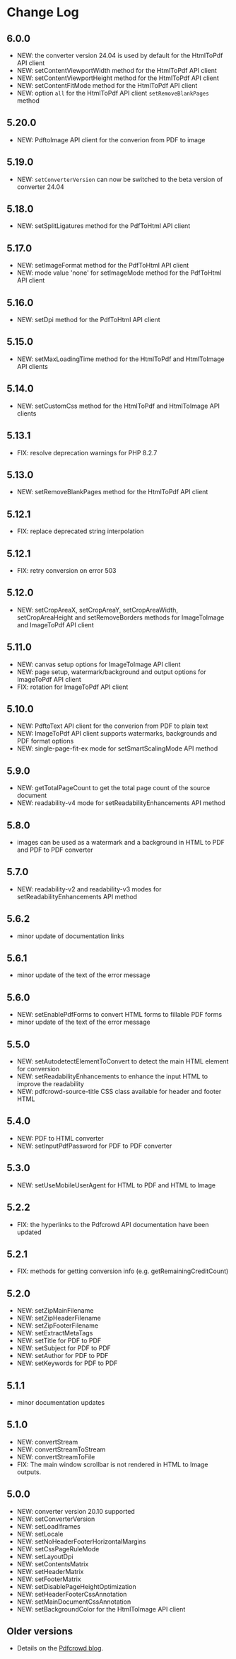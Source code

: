 Change Log
==========

6.0.0
-----

- NEW: the converter version 24.04 is used by default for the HtmlToPdf API client
- NEW: setContentViewportWidth method for the HtmlToPdf API client
- NEW: setContentViewportHeight method for the HtmlToPdf API client
- NEW: setContentFitMode method for the HtmlToPdf API client
- NEW: option `all` for the HtmlToPdf API client `setRemoveBlankPages` method

5.20.0
------

- NEW: PdftoImage API client for the converion from PDF to image

5.19.0
------

- NEW: `setConverterVersion` can now be switched to the beta version of converter 24.04

5.18.0
------

- NEW: setSplitLigatures method for the PdfToHtml API client

5.17.0
------

- NEW: setImageFormat method for the PdfToHtml API client
- NEW: mode value 'none' for setImageMode method for the PdfToHtml API client

5.16.0
------

- NEW: setDpi method for the PdfToHtml API client

5.15.0
------

- NEW: setMaxLoadingTime method for the HtmlToPdf and HtmlToImage API clients

5.14.0
------

- NEW: setCustomCss method for the HtmlToPdf and HtmlToImage API clients

5.13.1
------

- FIX: resolve deprecation warnings for PHP 8.2.7

5.13.0
------

- NEW: setRemoveBlankPages method for the HtmlToPdf API client

5.12.1
------

- FIX: replace deprecated string interpolation

5.12.1
------

- FIX: retry conversion on error 503

5.12.0
------

- NEW: setCropAreaX, setCropAreaY, setCropAreaWidth, setCropAreaHeight and setRemoveBorders methods for ImageToImage and ImageToPdf API client

5.11.0
------

- NEW: canvas setup options for ImageToImage API client
- NEW: page setup, watermark/background and output options for ImageToPdf API client
- FIX: rotation for ImageToPdf API client

5.10.0
------

- NEW: PdftoText API client for the converion from PDF to plain text
- NEW: ImageToPdf API client supports watermarks, backgrounds and PDF format options
- NEW: single-page-fit-ex mode for setSmartScalingMode API method

5.9.0
-----

- NEW: getTotalPageCount to get the total page count of the source document
- NEW: readability-v4 mode for setReadabilityEnhancements API method

5.8.0
-----

- images can be used as a watermark and a background in HTML to PDF and PDF to PDF converter

5.7.0
-----

- NEW: readability-v2 and readability-v3 modes for setReadabilityEnhancements API method

5.6.2
-----

- minor update of documentation links

5.6.1
-----

- minor update of the text of the error message

5.6.0
-----

- NEW: setEnablePdfForms to convert HTML forms to fillable PDF forms
- minor update of the text of the error message

5.5.0
-----

- NEW: setAutodetectElementToConvert to detect the main HTML element for conversion
- NEW: setReadabilityEnhancements to enhance the input HTML to improve the readability
- NEW: pdfcrowd-source-title CSS class available for header and footer HTML

5.4.0
-----

- NEW: PDF to HTML converter
- NEW: setInputPdfPassword for PDF to PDF converter

5.3.0
-----

- NEW: setUseMobileUserAgent for HTML to PDF and HTML to Image

5.2.2
-----

- FIX: the hyperlinks to the Pdfcrowd API documentation have been updated

5.2.1
-----

- FIX: methods for getting conversion info (e.g. getRemainingCreditCount)

5.2.0
-----

- NEW: setZipMainFilename
- NEW: setZipHeaderFilename
- NEW: setZipFooterFilename
- NEW: setExtractMetaTags
- NEW: setTitle for PDF to PDF
- NEW: setSubject for PDF to PDF
- NEW: setAuthor for PDF to PDF
- NEW: setKeywords for PDF to PDF

5.1.1
-----

- minor documentation updates

5.1.0
-----

- NEW: convertStream
- NEW: convertStreamToStream
- NEW: convertStreamToFile
- FIX: The main window scrollbar is not rendered in HTML to Image outputs.

5.0.0
-----

- NEW: converter version 20.10 supported
- NEW: setConverterVersion
- NEW: setLoadIframes
- NEW: setLocale
- NEW: setNoHeaderFooterHorizontalMargins
- NEW: setCssPageRuleMode
- NEW: setLayoutDpi
- NEW: setContentsMatrix
- NEW: setHeaderMatrix
- NEW: setFooterMatrix
- NEW: setDisablePageHeightOptimization
- NEW: setHeaderFooterCssAnnotation
- NEW: setMainDocumentCssAnnotation
- NEW: setBackgroundColor for the HtmlToImage API client

Older versions
--------------

- Details on the [Pdfcrowd blog](https://pdfcrowd.com/blog/).

